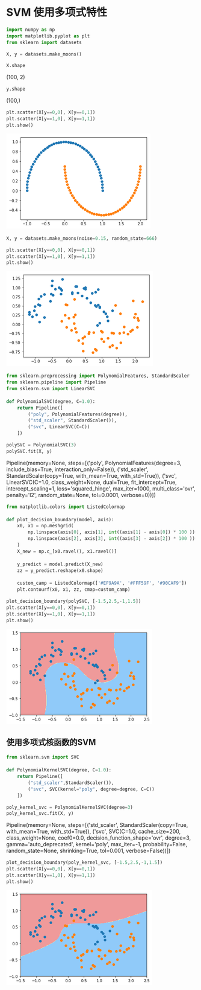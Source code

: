 
# SVM 使用多项式特性

```python
import numpy as np
import matplotlib.pyplot as plt
from sklearn import datasets
```

```python
X, y = datasets.make_moons()
```

```python
X.shape
```

(100, 2)

```python
y.shape
```

(100,)

```python
plt.scatter(X[y==0,0], X[y==0,1])
plt.scatter(X[y==1,0], X[y==1,1])
plt.show()
```

![png](..\assets\img\SVM\4_output_5_0.png)

```python
X, y = datasets.make_moons(noise=0.15, random_state=666)
```

```python
plt.scatter(X[y==0,0], X[y==0,1])
plt.scatter(X[y==1,0], X[y==1,1])
plt.show()
```

![png](..\assets\img\SVM\4_output_7_0.png)

```python
from sklearn.preprocessing import PolynomialFeatures, StandardScaler
from sklearn.pipeline import Pipeline
from sklearn.svm import LinearSVC

def PolynomialSVC(degree, C=1.0):
    return Pipeline([
        ("poly", PolynomialFeatures(degree)),
        ("std_scaler", StandardScaler()),
        ("svc", LinearSVC(C=C))
    ])
```

```python
polySVC = PolynomialSVC(3)
polySVC.fit(X, y)
```

Pipeline(memory=None,
         steps=[('poly', PolynomialFeatures(degree=3, include_bias=True, interaction_only=False)), ('std_scaler', StandardScaler(copy=True, with_mean=True, with_std=True)), ('svc', LinearSVC(C=1.0, class_weight=None, dual=True, fit_intercept=True,
         intercept_scaling=1, loss='squared_hinge', max_iter=1000,
         multi_class='ovr', penalty='l2', random_state=None, tol=0.0001,
         verbose=0))])

```python
from matplotlib.colors import ListedColormap

def plot_decision_boundary(model, axis):
    x0, x1 = np.meshgrid(
        np.linspace(axis[0], axis[1], int((axis[1] - axis[0]) * 100 )).reshape(-1, 1),
        np.linspace(axis[2], axis[3], int((axis[3] - axis[2]) * 100 )).reshape(-1, 1)
    )
    X_new = np.c_[x0.ravel(), x1.ravel()]

    y_predict = model.predict(X_new)
    zz = y_predict.reshape(x0.shape)

    custom_camp = ListedColormap(['#EF9A9A', '#FFF59F', '#90CAF9'])
    plt.contourf(x0, x1, zz, cmap=custom_camp)
```

```python
plot_decision_boundary(polySVC, [-1.5,2.5,-1,1.5])
plt.scatter(X[y==0,0], X[y==0,1])
plt.scatter(X[y==1,0], X[y==1,1])
plt.show()
```

![png](..\assets\img\SVM\4_output_11_0.png)

## 使用多项式核函数的SVM

```python
from sklearn.svm import SVC

def PolynomialKernelSVC(degree, C=1.0):
    return Pipeline([
        ("std_scaler",StandardScaler()),
        ("svc", SVC(kernel="poly", degree=degree, C=C))
    ])
```

```python
poly_kernel_svc = PolynomialKernelSVC(degree=3)
poly_kernel_svc.fit(X, y)
```

Pipeline(memory=None,
         steps=[('std_scaler', StandardScaler(copy=True, with_mean=True, with_std=True)), ('svc', SVC(C=1.0, cache_size=200, class_weight=None, coef0=0.0,
      decision_function_shape='ovr', degree=3, gamma='auto_deprecated',
      kernel='poly', max_iter=-1, probability=False, random_state=None,
      shrinking=True, tol=0.001, verbose=False))])

```python
plot_decision_boundary(poly_kernel_svc, [-1.5,2.5,-1,1.5])
plt.scatter(X[y==0,0], X[y==0,1])
plt.scatter(X[y==1,0], X[y==1,1])
plt.show()
```

![png](..\assets\img\SVM\4_output_15_0.png)
